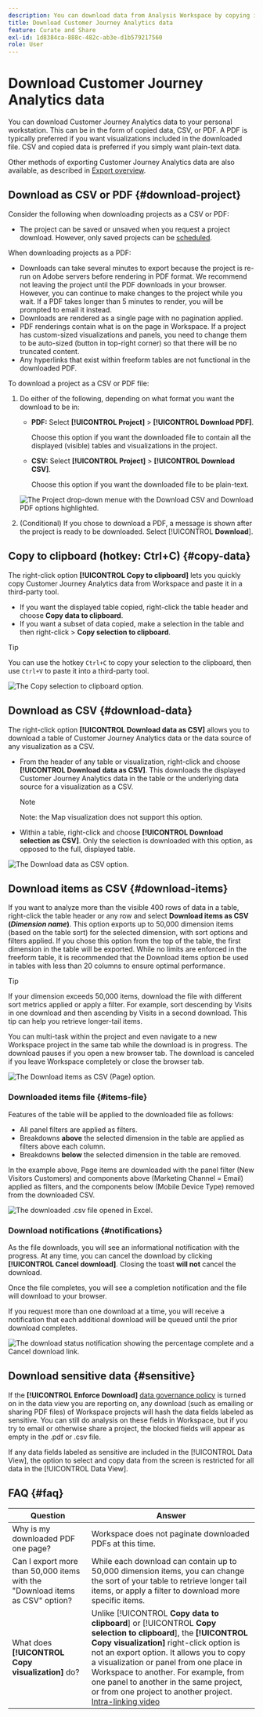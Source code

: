```yaml
---
description: You can download data from Analysis Workspace by copying it, or in PDF and CSV formats.
title: Download Customer Journey Analytics data
feature: Curate and Share
exl-id: 1d8384ca-888c-482c-ab3e-d1b579217560
role: User
---
```

# Download Customer Journey Analytics data

You can download Customer Journey Analytics data to your personal workstation. This can be in the form of copied data, CSV, or PDF. A PDF is typically preferred if you want visualizations included in the downloaded file. CSV and copied data is preferred if you simply want plain-text data.

Other methods of exporting Customer Journey Analytics data are also available, as described in [Export overview](/help/analysis-workspace/export/export-project-overview.md).

## Download as CSV or PDF {#download-project}

Consider the following when downloading projects as a CSV or PDF:

* The project can be saved or unsaved when you request a project download. However, only saved projects can be [scheduled](/help/analysis-workspace/export/t-schedule-report.md). 

When downloading projects as a PDF:

* Downloads can take several minutes to export because the project is re-run on Adobe servers before rendering in PDF format. We recommend not leaving the project until the PDF downloads in your browser. However, you can continue to make changes to the project while you wait. If a PDF takes longer than 5 minutes to render, you will be prompted to email it instead.
* Downloads are rendered as a single page with no pagination applied.
* PDF renderings contain what is on the page in Workspace. If a project has custom-sized visualizations and panels, you need to change them to be auto-sized (button in top-right corner) so that there will be no truncated content.
* Any hyperlinks that exist within freeform tables are not functional in the downloaded PDF. 

To download a project as a CSV or PDF file:

1. Do either of the following, depending on what format you want the download to be in:

   * **PDF:** Select **[!UICONTROL Project]** > **[!UICONTROL Download PDF]**.
  
     Choose this option if you want the downloaded file to contain all the displayed (visible) tables and visualizations in the project.

   * **CSV:** Select **[!UICONTROL Project]** > **[!UICONTROL Download CSV]**. 

     Choose this option if you want the downloaded file to be plain-text.

   ![The Project drop-down menue with the Download CSV and Download PDF options highlighted.](assets/download-project.png)

1. (Conditional) If you chose to download a PDF, a message is shown after the project is ready to be downloaded. Select [!UICONTROL **Download**].

## Copy to clipboard (hotkey: Ctrl+C) {#copy-data}

The right-click option **[!UICONTROL Copy to clipboard]** lets you quickly copy Customer Journey Analytics data from Workspace and paste it in a third-party tool. 

* If you want the displayed table copied, right-click the table header and choose **Copy data to clipboard**. 
* If you want a subset of data copied, make a selection in the table and then right-click > **Copy selection to clipboard**.

>[!TIP]
>
>You can use the hotkey `Ctrl+C` to copy your selection to the clipboard, then use `Ctrl+V` to paste it into a third-party tool.


![The Copy selection to clipboard option. ](assets/copy-selection.png)

## Download as CSV {#download-data}

The right-click option **[!UICONTROL Download data as CSV]** allows you to download a table of Customer Journey Analytics data or the data source of any visualization as a CSV.

* From the header of any table or visualization, right-click and choose **[!UICONTROL Download data as CSV]**. This downloads the displayed Customer Journey Analytics data in the table or the underlying data source for a visualization as a CSV. 

  >[!NOTE]
  >
  >  Note: the Map visualization does not support this option.


* Within a table, right-click and choose **[!UICONTROL Download selection as CSV]**. Only the selection is downloaded with this option, as opposed to the full, displayed table.

![The Download data as CSV option.](assets/download-data-viz.png)

## Download items as CSV {#download-items}

If you want to analyze more than the visible 400 rows of data in a table, right-click the table header or any row and select **Download items as CSV (_Dimension name_)**. This option exports up to 50,000 dimension items (based on the table sort) for the selected dimension, with sort options and filters applied. If you chose this option from the top of the table, the first dimension in the table will be exported. While no limits are enforced in the freeform table, it is recommended that the Download items option be used in tables with less than 20 columns to ensure optimal performance.

>[!TIP]
>
> If your dimension exceeds 50,000 items, download the file with different sort metrics applied or apply a filter. For example, sort descending by Visits in one download and then ascending by Visits in a second download. This tip can help you retrieve longer-tail items.

You can multi-task within the project and even navigate to a new Workspace project in the same tab while the download is in progress. The download pauses if you open a new browser tab. The download is canceled if you leave Workspace completely or close the browser tab.

![The Download items as CSV (Page) option.](assets/download-items.png)

### Downloaded items file {#items-file}

Features of the table will be applied to the downloaded file as follows:

* All panel filters are applied as filters.
* Breakdowns **above** the selected dimension in the table are applied as filters above each column. 
* Breakdowns **below** the selected dimension in the table are removed.

In the example above, Page items are downloaded with the panel filter (New Visitors Customers) and components above (Marketing Channel = Email) applied as filters, and the components below (Mobile Device Type) removed from the downloaded CSV.

![The downloaded .csv file opened in Excel.](assets/downloaded-file.png)

### Download notifications {#notifications}

As the file downloads, you will see an informational notification with the progress. At any time, you can cancel the download by clicking **[!UICONTROL Cancel download]**. Closing the toast **will not** cancel the download. 

Once the file completes, you will see a completion notification and the file will download to your browser.

If you request more than one download at a time, you will receive a notification that each additional download will be queued until the prior download completes.

![The download status notification showing the percentage complete and a Cancel download link.](assets/toast.png)

## Download sensitive data {#sensitive}

If the **[!UICONTROL Enforce Download]** [data governance policy](/help/data-views/data-governance.md) is turned on in the data view you are reporting on, any download (such as emailing or sharing PDF files) of Workspace projects will hash the data fields labeled as sensitive. You can still do analysis on these fields in Workspace, but if you try to email or otherwise share a project, the blocked fields will appear as empty in the .pdf or .csv file.

If any data fields labeled as sensitive are included in the [!UICONTROL Data View], the option to select and copy data from the screen is restricted for all data in the [!UICONTROL Data View].

## FAQ {#faq}

| Question | Answer |
| --- | --- |
| Why is my downloaded PDF one page? | Workspace does not paginate downloaded PDFs at this time. |
| Can I export more than 50,000 items with the "Download items as CSV" option? | While each download can contain up to 50,000 dimension items, you can change the sort of your table to retrieve longer tail items, or apply a filter to download more specific items. |
| What does **[!UICONTROL Copy visualization]** do? | Unlike [!UICONTROL **Copy data to clipboard**] or [!UICONTROL **Copy selection to clipboard**], the **[!UICONTROL Copy visualization]** right-click option is not an export option. It allows you to copy a visualization or panel from one place in Workspace to another. For example, from one panel to another in the same project, or from one project to another project. [Intra-linking video](https://experienceleague.adobe.com/docs/analytics-learn/tutorials/analysis-workspace/visualizations/intra-linking-in-analysis-workspace.html) |
